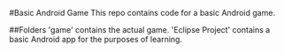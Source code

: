 #Basic Android Game
This repo contains code for a basic Android game.

##Folders
'game' contains the actual game.
'Eclipse Project' contains a basic Android app for the purposes of learning.